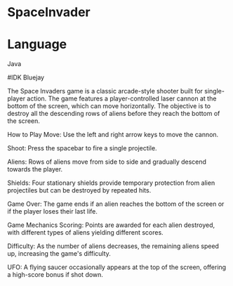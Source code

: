 # SpaceInvader

# Language
Java

#IDK
Bluejay

The Space Invaders game is a classic arcade-style shooter built for single-player action. The game features a player-controlled laser cannon at the bottom of the screen, which can move horizontally. The objective is to destroy all the descending rows of aliens before they reach the bottom of the screen.

How to Play
Move: Use the left and right arrow keys to move the cannon.

Shoot: Press the spacebar to fire a single projectile.

Aliens: Rows of aliens move from side to side and gradually descend towards the player.

Shields: Four stationary shields provide temporary protection from alien projectiles but can be destroyed by repeated hits.

Game Over: The game ends if an alien reaches the bottom of the screen or if the player loses their last life.

Game Mechanics
Scoring: Points are awarded for each alien destroyed, with different types of aliens yielding different scores.

Difficulty: As the number of aliens decreases, the remaining aliens speed up, increasing the game's difficulty.

UFO: A flying saucer occasionally appears at the top of the screen, offering a high-score bonus if shot down.
